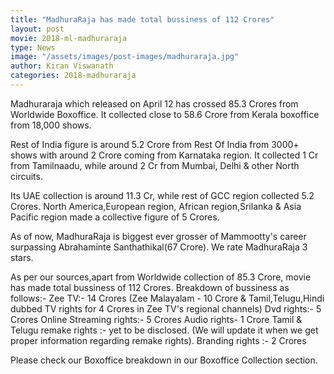 ```yaml
---
title: "MadhuraRaja has made total bussiness of 112 Crores"
layout: post
movie: 2018-ml-madhuraraja
type: News
image: "/assets/images/post-images/madhuraraja.jpg"
author: Kiran Viswanath
categories: 2018-madhuraraja
---
```


Madhuraraja which released on April 12 has crossed 85.3 Crores from Worldwide Boxoffice. 
It collected close to 58.6 Crore from Kerala boxoffice from 18,000 shows. 

Rest of India figure is around 5.2 Crore from Rest Of India from 3000+ shows with around 2 Crore coming from Karnataka region. 
It collected 1 Cr from Tamilnaadu, while around 2 Cr from Mumbai, Delhi & other North circuits. 

Its UAE collection is around 11.3 Cr, while rest of GCC region collected 5.2 Crores. North America,European region,
African region,Srilanka & Asia Pacific region made a collective figure of 5 Crores.

As of now, MadhuraRaja is biggest ever grosser of Mammootty's career surpassing Abrahaminte Santhathikal(67 Crore).
We rate MadhuraRaja 3 stars.

As per our sources,apart from Worldwide collection of 85.3 Crore, movie has made total bussiness of 112 Crores.
Breakdown of bussiness as follows:-
Zee TV:- 14 Crores (Zee Malayalam - 10 Crore & Tamil,Telugu,Hindi dubbed TV rights for 4 Crores in Zee TV's regional channels)
Dvd rights:- 5 Crores
Online Streaming rights:- 5 Crores
Audio rights- 1 Crore
Tamil & Telugu remake rights :- yet to be disclosed. (We will update it when we get proper information regarding remake rights).
Branding rights :- 2 Crores

Please check our Boxoffice breakdown in our Boxoffice Collection section.
